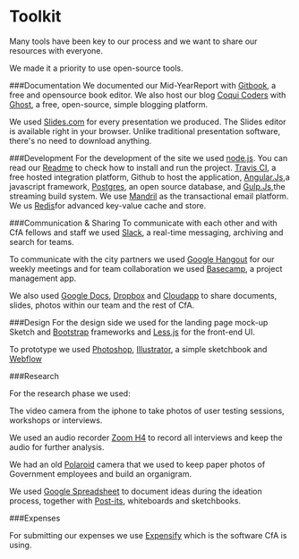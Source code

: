 # Toolkit


Many tools have been key to our process and we want to share our resources with everyone.

We made it a priority to use open-source tools.

###Documentation
We documented our Mid-YearReport with [Gitbook](https://www.gitbook.io/), a free and opensource book editor. We also host our blog [Coqui Coders](http://coquicoders.org/) with [Ghost](https://ghost.org/), a free, open-source, simple blogging platform.

We used [Slides.com](http://slides.com/) for every presentation we produced.  The Slides editor is available right in your browser. Unlike traditional presentation software, there's no need to download anything.

###Development
For the development of the site we used [node.js](http://nodejs.org/download/). You can read our [Readme](https://github.com/codeforamerica/primerpeso/blob/master/README.md) to check how to install and run the project. [Travis CI](https://travis-ci.org/), a free hosted integration platform, Github to host the application, [Angular.Js](https://angularjs.org/),a javascript framework, [Postgres](http://www.postgresql.org/), an open source database, and [Gulp.Js](http://gulpjs.com/),the streaming build system.
We use [Mandril](https://www.mandrill.com/) as the transactional email platform.
We us [Redis](http://redis.io/)for advanced key-value cache and store.

###Communication & Sharing
To communicate with each other and with CfA fellows and staff we used [Slack](https://slack.com/), a real-time messaging, archiving and search for teams.

To communicate with the city partners we used [Google Hangout](https://plus.google.com/hangouts) for our weekly meetings and for team collaboration we used [Basecamp](https://basecamp.com), a project management app.

We also used [Google Docs](https://docs.google.com/), [Dropbox](https://www.dropbox.com/) and [Cloudapp](http://www.getcloudapp.com) to share documents, slides, photos within our team and the rest of CfA.


###Design
For the design side we used for the landing page mock-up Sketch and [Bootstrap](http://getbootstrap.com) frameworks and [Less.js](http://lesscss.org/usage) for the front-end UI.

To prototype we used [Photoshop](http://www.photoshop.com/), [Illustrator](http://www.adobe.com/Illustrator), a simple sketchbook and [Webflow](https://webflow.com/)


###Research

For the research phase we used:

The video camera from the iphone to take photos of user testing sessions, workshops or interviews.

We used an audio recorder [Zoom H4](http://www.zoom.co.jp/products/h4n) to record all interviews and keep the audio for further analysis.

We had an old [Polaroid](http://www.polaroid.com/) camera that we used to keep paper photos of Government employees and build an organigram.

We used [Google Spreadsheet](https://docs.google.com/spreadsheet/) to document ideas during the ideation process, together with [Post-its](http://www.post-it.com/wps/portal/3M/en_US/PostItNA/Home?WT.mc_id=www.Post-it.com), whiteboards and sketchbooks.


###Expenses

For submitting our expenses we use [Expensify](https://www.expensify.com) which is the software CfA is using.
